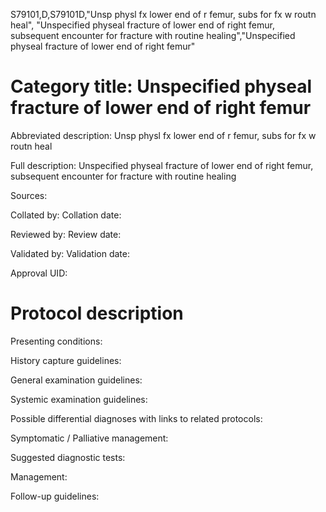 S79101,D,S79101D,"Unsp physl fx lower end of r femur, subs for fx w routn heal", "Unspecified physeal fracture of lower end of right femur, subsequent encounter for fracture with routine healing","Unspecified physeal fracture of lower end of right femur"
# Category title: Unspecified physeal fracture of lower end of right femur

Abbreviated description: Unsp physl fx lower end of r femur, subs for fx w routn heal

Full description: Unspecified physeal fracture of lower end of right femur, subsequent encounter for fracture with routine healing

Sources:

Collated by:
Collation date:

Reviewed by:
Review date:

Validated by:
Validation date:

Approval UID:

# Protocol description

Presenting conditions:

History capture guidelines:

General examination guidelines:

Systemic examination guidelines:

Possible differential diagnoses with links to related protocols:

Symptomatic / Palliative management:

Suggested diagnostic tests:

Management:

Follow-up guidelines:
